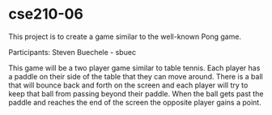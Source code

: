 # cse210-06
This project is to create a game similar to the well-known Pong game. 

Participants:
Steven Buechele - sbuec

This game will be a two player game similar to table tennis. Each player has a paddle on their side of the table that they can move around. There is a ball that will bounce back and forth on the screen and each player will try to keep that ball from passing beyond their paddle. When the ball gets past the paddle and reaches the end of the screen the opposite player gains a point. 
